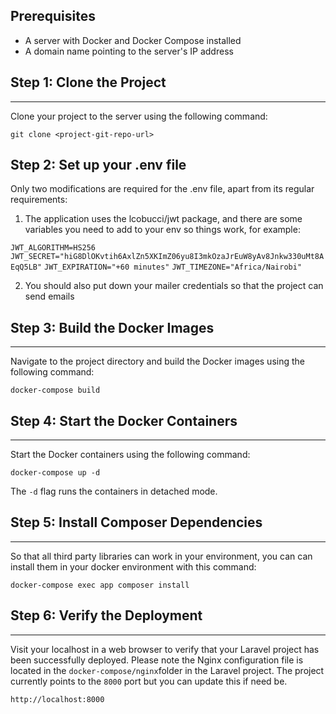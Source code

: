 Prerequisites
-------------

-   A server with Docker and Docker Compose installed
-   A domain name pointing to the server's IP address

## Step 1: Clone the Project
-------------------------

Clone your project to the server using the following command:

`git clone <project-git-repo-url>`

## Step 2: Set up your .env file

Only two modifications are required for the .env file, apart from its regular requirements: 

1. The application uses the lcobucci/jwt package, and there are some variables you need to add to your env so things work, for example: 

`JWT_ALGORITHM=HS256`
`JWT_SECRET="hiG8DlOKvtih6AxlZn5XKImZ06yu8I3mkOzaJrEuW8yAv8Jnkw330uMt8AEqQ5LB"`
`JWT_EXPIRATION="+60 minutes"`
`JWT_TIMEZONE="Africa/Nairobi"`

2. You should also put down your mailer credentials so that the project can send emails

## Step 3: Build the Docker Images
-------------------------------

Navigate to the project directory and build the Docker images using the following command:

`docker-compose build`

## Step 4: Start the Docker Containers
-----------------------------------

Start the Docker containers using the following command:

`docker-compose up -d`

The `-d` flag runs the containers in detached mode.

## Step 5: Install Composer Dependencies
----------------------

So that all third party libraries can work in your environment, you can can install them in your docker environment with this command:

`docker-compose exec app composer install`


## Step 6: Verify the Deployment
-----------------------------

Visit your localhost in a web browser to verify that your Laravel project has been successfully deployed. Please note the Nginx configuration file is located in the `docker-compose/nginx`folder in the Laravel project. The project currently points to the `8000` port but you can update this if need be.


`http://localhost:8000`

